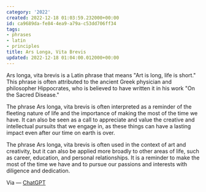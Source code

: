 ```yaml
---
category: '2022'
created: 2022-12-18 01:03:59.232000+00:00
id: ca9689da-fe84-4ea9-a79a-c53dd706ff34
tags:
- phrases
- latin
- principles
title: Ars Longa, Vita Brevis
updated: 2022-12-18 01:04:00.012000+00:00
---
```

   
Ars longa, vita brevis is a Latin phrase that means "Art is long, life is short." This phrase is often attributed to the ancient Greek physician and philosopher Hippocrates, who is believed to have written it in his work "On the Sacred Disease."   
   
The phrase Ars longa, vita brevis is often interpreted as a reminder of the fleeting nature of life and the importance of making the most of the time we have. It can also be seen as a call to appreciate and value the creative and intellectual pursuits that we engage in, as these things can have a lasting impact even after our time on earth is over.   
   
The phrase Ars longa, vita brevis is often used in the context of art and creativity, but it can also be applied more broadly to other areas of life, such as career, education, and personal relationships. It is a reminder to make the most of the time we have and to pursue our passions and interests with diligence and dedication.   
   
Via — [ChatGPT](../devlog/ChatGPT.md)
